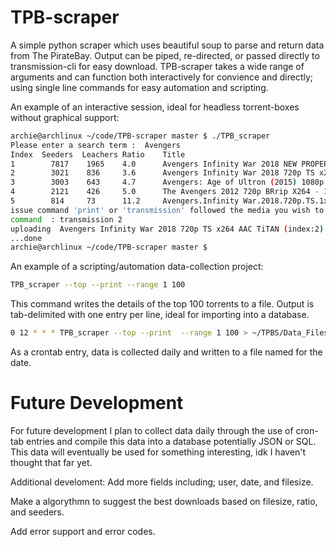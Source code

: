 # TPB-scraper
A simple python scraper which uses beautiful soup to parse and return data from The PirateBay. Output can be piped, re-directed, or passed directly to transmission-cli for easy download. TPB-scraper takes a wide range of arguments and can function both interactively for convience and directly; using single line commands for easy automation and scripting.

An example of an interactive session, ideal for headless torrent-boxes without graphical support:
```bash
archie@archlinux ~/code/TPB-scraper master $ ./TPB_scraper
Please enter a search term :  Avengers
Index  Seeders  Leachers Ratio    Title
1        7817    1965    4.0      Avengers Infinity War 2018 NEW PROPER 720p HD-CAM X264 HQ-CPG
2        3021    836     3.6      Avengers Infinity War 2018 720p TS x264 AAC TiTAN
3        3003    643     4.7      Avengers: Age of Ultron (2015) 1080p BrRip x264 - YIFY
4        2121    426     5.0      The Avengers 2012 720p BRrip X264 - 1GB - YIFY
5        814     73      11.2     Avengers.Infinity War.2018.720p.TS.1xBet
issue command 'print' or 'transmission' followed the media you wish to act upon
command  : transmission 2 
uploading  Avengers Infinity War 2018 720p TS x264 AAC TiTAN (index:2)  magnet  to transmission
...done
archie@archlinux ~/code/TPB-scraper master $
```

An example of a scripting/automation data-collection project: 
```bash
TPB_scraper --top --print --range 1 100
```
This command writes the details of the top 100 torrents to a file. Output is tab-delimited with one entry per line, ideal for importing into a database.
```bash
0 12 * * * TPB_scraper --top --print  --range 1 100 > ~/TPBS/Data_Files/$(date '+%Y-%m-%d')
```
As a crontab entry, data is collected daily and written to a file named for the date.

# Future Development
For future development I plan to collect data daily through the use of cron-tab entries and compile this data into a database potentially JSON or SQL. This data will eventually be used for something interesting, idk I haven't thought that far yet.

Additional develoment:
Add more fields including; user, date, and filesize.

Make a algorythmn to suggest the best downloads based on filesize, ratio, and seeders.

Add error support and error codes.


